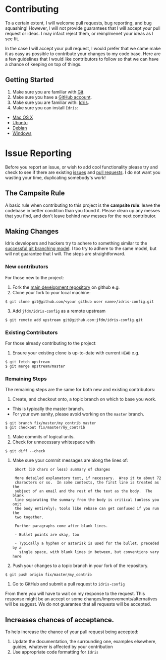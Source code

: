 # Contributing

To a certain extent, I will welcome pull requests, bug reporting, and bug squashing!
However, I will not provide guarantees that I will accept your pull request or ideas.
I may infact reject them, or reimplmenet your ideas as I see fit.

In the case I will accept your pull request, I would prefer that we came make it as easy as possible to contribute your changes to my code base.
Here are a few guidelines that I would like contributors to follow so that we can have a chance of keeping on top of things.

## Getting Started

1. Make sure you are familiar with [Git](http://git-scm.com/book).
1. Make sure you have a [GitHub account](https://github.com/signup/free).
1. Make sure you are familiar with: [Idris](http://eb.host.cs.st-andrews.ac.uk/writings/idris-tutorial.pdf).
1. Make sure you can install `Idris`:
  * [Mac OS X](https://github.com/idris-lang/Idris-dev/wiki/Idris-on-OS-X-using-Homebrew)
  * [Ubuntu](https://github.com/idris-lang/Idris-dev/wiki/Idris-on-Ubuntu)
  * [Debian](https://github.com/idris-lang/Idris-dev/wiki/Idris-on-Debian)
  * [Windows](https://github.com/idris-lang/Idris-dev/wiki/Idris-on-Windows)

# Issue Reporting

Before you report an issue, or wish to add cool functionality please try and check to see if there are existing [issues](https://github.com/jfdm/idris-config/issues) and [pull requests](https://github.com/jfdm/idris-config/pulls).
I do not want you wasting your time, duplicating somebody's work!

## The Campsite Rule

A basic rule when contributing to this project is the **campsite rule**: leave the codebase in better condition than you found it.
Please clean up any messes that you find, and don't leave behind new messes for the next contributor.

## Making Changes

Idris developers and hackers try to adhere to something similar to the [successful git branching model](http://nvie.com/posts/a-successful-git-branching-model/).
I too try to adhere to the same model, but will not guarantee that I will.
The steps are straightforward.

### New contributors

For those new to the project:

1. Fork the [main development repository](https://github.com/jfdm/idris-config) on github e.g.
2. Clone your fork to your local machine:

```
$ git clone git@github.com/<your github user name>/idris-config.git
```

3. Add `jfdm/idris-config` as a remote upstream

```
$ git remote add upstream git@github.com:jfdm/idris-config.git
```

### Existing Contributors

For those already contributing to the project:

1. Ensure your existing clone is up-to-date with current `HEAD` e.g.

```
$ git fetch upstream
$ git merge upstream/master
```

### Remaining Steps

The remaining steps are the same for both new and existing contributors:

1. Create, and checkout onto, a topic branch on which to base you work.
  * This is typically the master branch.
  * For your own sanity, please avoid working on the `master` branch.

```
$ git branch fix/master/my_contrib master
$ git checkout fix/master/my_contrib
```

1. Make commits of logical units.
1. Check for unnecessary whitespace with

```
$ git diff --check
```

1. Make sure your commit messages are along the lines of:

        Short (50 chars or less) summary of changes

        More detailed explanatory text, if necessary.  Wrap it to about 72
        characters or so.  In some contexts, the first line is treated as the
        subject of an email and the rest of the text as the body.  The blank
        line separating the summary from the body is critical (unless you omit
        the body entirely); tools like rebase can get confused if you run the
        two together.

        Further paragraphs come after blank lines.

        - Bullet points are okay, too

        - Typically a hyphen or asterisk is used for the bullet, preceded by a
          single space, with blank lines in between, but conventions vary here

1. Push your changes to a topic branch in your fork of the repository.

```
$ git push origin fix/master/my_contrib
```

1. Go to GitHub and submit a pull request to `idris-config`

From there you will have to wait on my response to the request.
This response might be an accept or some changes/improvements/alternatives will be suggest.
We do not guarantee that all requests will be accepted.

## Increases chances of acceptance.

To help increase the chance of your pull request being accepted:

1. Update the documentation, the surrounding one, examples elsewhere, guides, whatever is affected by your contribution
1. Use appropriate code formatting for `Idris`
